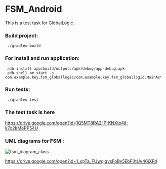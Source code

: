 # FSM_Android
This is a test task for GlobalLogic.



### Build project:
     ./gradlew build

### For install and run application:
     adb install app/build/outputs/apk/debug/app-debug.apk 
     adb shell am start -n com.example.key.fsm_globallogic/com.example.key.fsm_globallogic.MainActivity  

### Run tests:
     ./gradlew test



### The test task is here 
https://drive.google.com/open?id=1Q5MT8RA2-P-KNXto4jI-k7o2kMePP54U

### UML diagrams for FSM :
![fsm_diagram_class](https://user-images.githubusercontent.com/25402452/36100013-61a7973a-100d-11e8-80f4-e3d10f4ec8fe.jpeg)


https://drive.google.com/open?id=1_cpTa_FUwqigvsFoBy5EbF0tUv46iXFd
